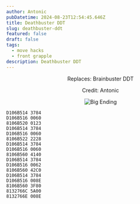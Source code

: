 ```yaml
---
author: Antonic
pubDatetime: 2024-08-23T12:54:45.646Z
title: Deathbuster DDT
slug: deathbuster-ddt
featured: false
draft: false
tags:
  - move hacks
  - front grapple
description: Deathbuster DDT
---
```

<center>
Replaces: Brainbuster DDT <p>
Credit: Antonic

![Big Ending](../assets/deathbuster-ddt.gif)
</center>

```text
D106B514 3784
D106B516 0060
8106B520 0123
D106B514 3784
D106B516 0060
8106B522 2228
D106B514 3784
D106B516 0060
8106B560 4140
D106B514 3784
D106B516 0062
8106B560 42C0
D106B514 3784
D106B516 008E
8106B560 3F80
8132766C 5A00
8132766E 008E
```
